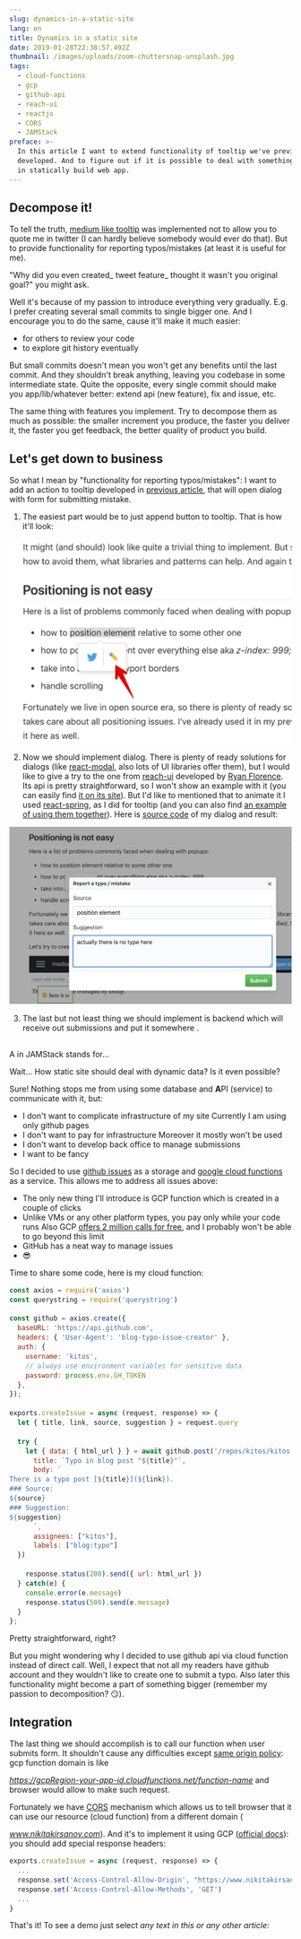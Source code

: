 ```yaml
---
slug: dynamics-in-a-static-site
lang: en
title: Dynamics in a static site
date: 2019-01-28T22:38:57.492Z
thumbnail: /images/uploads/zoom-chuttersnap-unsplash.jpg
tags:
  - cloud-functions
  - gcp
  - github-api
  - reach-ui
  - reactjs
  - CORS
  - JAMStack
preface: >-
  In this article I want to extend functionality of tooltip we've previously
  developed. And to figure out if it is possible to deal with something dynamic
  in statically build web app.
---
```

## Decompose it!

To tell the truth, [medium like tooltip](https://www.nikitakirsanov.com/blog/implementing-medium-like-tooltip/) was implemented not to allow you to quote me in twitter (I can hardly believe somebody would ever do that). But to provide functionality for reporting typos/mistakes (at least it is useful for me).

"Why did you even created_ tweet feature_ thought it wasn't you original goal?" you might ask.

Well it's because of my passion to introduce everything very gradually. E.g. I prefer creating several small commits to single bigger one. And I encourage you to do the same, cause it'll make it much easier:

- for others to review your code 
- to explore git history eventually 

But small commits doesn't mean you won't get any benefits until the last commit. And they shouldn't break anything, leaving you codebase in some intermediate state. Quite the opposite, every single commit should make you app/lib/whatever better: extend api (new feature), fix and issue, etc.

The same thing with features you implement. Try to decompose them as much as possible: the smaller increment you produce, the faster you deliver it, the faster you get feedback, the better quality of product you build.

## Let's get down to business

So what I mean by "functionality for reporting typos/mistakes": I want to add an action to tooltip developed in [previous article](https://www.nikitakirsanov.com/blog/implementing-medium-like-tooltip/), that will open dialog with form for submitting mistake.

1. The easiest part would be to just append button to tooltip. That is how it'll look:

![Typo action](/images/uploads/typo-action.jpg "Typo action")
  
2. Now we should implement dialog. There is plenty of ready solutions for dialogs (like [react-modal](https://github.com/reactjs/react-modal), also lots of UI libraries offer them), but I would like to give a try to the one from [reach-ui](https://ui.reach.tech/) developed by [Ryan Florence](https://twitter.com/ryanflorence).
Its api is pretty straightforward, so I won't show an example with it (you can easily find [it on its site](https://ui.reach.tech/dialog)). But I'd like to mentioned that to animate it I used [react-spring](http://react-spring.surge.sh), as I did for tooltip (and you can also find [an example of using them together](https://ui.reach.tech/dialog#animation-example)). Here is [source code](https://github.com/kitos/kitos.github.io/blob/develop/src/components/dialog.js) of my dialog and result:

![Typo dialog](/images/uploads/typo-dialog.jpg "Typo dialog")
 
3. The last but not least thing we should implement is backend which will receive out submissions and put it somewhere . 

## 

A in JAMStack stands for...

Wait... How static site should deal with dynamic data? Is it even possible?

Sure! Nothing stops me from using some database and **A**PI (service) to communicate with it, but:

- I don't want to complicate infrastructure of my site
Currently I am using only github pages 
- I don't want to pay for infrastructure
Moreover it mostly won't be used 
- I don't want to develop back office to manage submissions 
- I want to be fancy 

So I decided to use [github issues](https://github.com/kitos/kitos.github.io/issues) as a storage and [google cloud functions](https://cloud.google.com/functions/) as a service. This allows me to address all issues above:

- The only new thing I'll introduce is GCP function which is created in a couple of clicks 
- Unlike VMs or any other platform types, you pay only while your code runs
Also GCP [offers 2 million calls for free](https://cloud.google.com/free/), and I probably won't be able to go beyond this limit 
- GitHub has a neat way to manage issues 
- 😎 

Time to share some code, here is my cloud function:

```js
const axios = require('axios')
const querystring = require('querystring')

const github = axios.create({
  baseURL: 'https://api.github.com',
  headers: { 'User-Agent': 'blog-typo-issue-creator' },
  auth: {
    username: 'kitos',
    // always use environment variables for sensitive data
    password: process.env.GH_TOKEN
  },
});

exports.createIssue = async (request, response) => {
  let { title, link, source, suggestion } = request.query

  try {
    let { data: { html_url } } = await github.post('/repos/kitos/kitos.github.io/issues', {
      title: `Typo in blog post "${title}"`,
      body: `
There is a typo post [${title}](${link}).
### Source:
${source}
### Suggestion:
${suggestion}
      `,
      assignees: ["kitos"],
      labels: ["blog:typo"]
  })
    
    response.status(200).send({ url: html_url })
  } catch(e) {
    console.error(e.message)
    response.status(500).send(e.message)
  }
};
```

Pretty straightforward, right?

But you might wondering why I decided to use github api via cloud function instead of direct call. Well, I expect that not all my readers have github account and they wouldn't like to create one to submit a typo. Also later this functionality might become a part of something bigger (remember my passion to decomposition? 😏).

## Integration

The last thing we should accomplish is to call our function when user submits form. It shouldn't cause any difficulties except [same origin policy](https://developer.mozilla.org/en-US/docs/Web/Security/Same-origin_policy): gcp function domain is like 

_https://gcpRegion-your-app-id.cloudfunctions.net/function-name_ and browser would allow to make such request.

Fortunately we have [CORS](https://developer.mozilla.org/en-US/docs/Web/HTTP/CORS) mechanism which allows us to tell browser that it can use our resource (cloud function) from a different domain (

_www.nikitakirsanov.com_). And it's to implement it using GCP ([official docs](https://cloud.google.com/functions/docs/writing/http#handling_cors_requests)): you should add special response headers:

```js
exports.createIssue = async (request, response) => {
  ...
  response.set('Access-Control-Allow-Origin', "https://www.nikitakirsanov.com")
  response.set('Access-Control-Allow-Methods', 'GET')
  ...
}
```

That's it! To see a demo just select _any text in this or any other article_:
